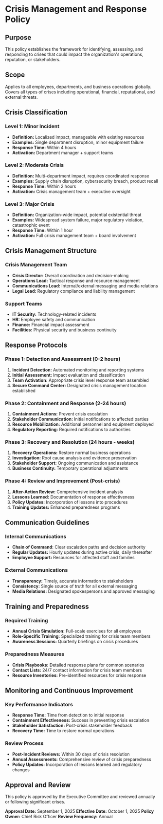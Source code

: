 # Crisis Management and Response Policy

## Purpose
This policy establishes the framework for identifying, assessing, and responding to crises that could impact the organization's operations, reputation, or stakeholders.

## Scope
Applies to all employees, departments, and business operations globally. Covers all types of crises including operational, financial, reputational, and external threats.

## Crisis Classification

### Level 1: Minor Incident
- **Definition:** Localized impact, manageable with existing resources
- **Examples:** Single department disruption, minor equipment failure
- **Response Time:** Within 4 hours
- **Activation:** Department manager + support teams

### Level 2: Moderate Crisis
- **Definition:** Multi-department impact, requires coordinated response
- **Examples:** Supply chain disruption, cybersecurity breach, product recall
- **Response Time:** Within 2 hours
- **Activation:** Crisis management team + executive oversight

### Level 3: Major Crisis
- **Definition:** Organization-wide impact, potential existential threat
- **Examples:** Widespread system failure, major regulatory violation, catastrophic event
- **Response Time:** Within 1 hour
- **Activation:** Full crisis management team + board involvement

## Crisis Management Structure

### Crisis Management Team
- **Crisis Director:** Overall coordination and decision-making
- **Operations Lead:** Tactical response and resource management
- **Communications Lead:** Internal/external messaging and media relations
- **Legal Lead:** Regulatory compliance and liability management

### Support Teams
- **IT Security:** Technology-related incidents
- **HR:** Employee safety and communication
- **Finance:** Financial impact assessment
- **Facilities:** Physical security and business continuity

## Response Protocols

### Phase 1: Detection and Assessment (0-2 hours)
1. **Incident Detection:** Automated monitoring and reporting systems
2. **Initial Assessment:** Impact evaluation and classification
3. **Team Activation:** Appropriate crisis level response team assembled
4. **Secure Command Center:** Designated crisis management location established

### Phase 2: Containment and Response (2-24 hours)
1. **Containment Actions:** Prevent crisis escalation
2. **Stakeholder Communication:** Initial notifications to affected parties
3. **Resource Mobilization:** Additional personnel and equipment deployed
4. **Regulatory Reporting:** Required notifications to authorities

### Phase 3: Recovery and Resolution (24 hours - weeks)
1. **Recovery Operations:** Restore normal business operations
2. **Investigation:** Root cause analysis and evidence preservation
3. **Stakeholder Support:** Ongoing communication and assistance
4. **Business Continuity:** Temporary operational adjustments

### Phase 4: Review and Improvement (Post-crisis)
1. **After-Action Review:** Comprehensive incident analysis
2. **Lessons Learned:** Documentation of response effectiveness
3. **Policy Updates:** Incorporation of lessons into procedures
4. **Training Updates:** Enhanced preparedness programs

## Communication Guidelines

### Internal Communications
- **Chain of Command:** Clear escalation paths and decision authority
- **Regular Updates:** Hourly updates during active crisis, daily thereafter
- **Employee Support:** Resources for affected staff and families

### External Communications
- **Transparency:** Timely, accurate information to stakeholders
- **Consistency:** Single source of truth for all external messaging
- **Media Relations:** Designated spokespersons and approved messaging

## Training and Preparedness

### Required Training
- **Annual Crisis Simulation:** Full-scale exercises for all employees
- **Role-Specific Training:** Specialized training for crisis team members
- **Awareness Sessions:** Quarterly briefings on crisis procedures

### Preparedness Measures
- **Crisis Playbooks:** Detailed response plans for common scenarios
- **Contact Lists:** 24/7 contact information for crisis team members
- **Resource Inventories:** Pre-identified resources for crisis response

## Monitoring and Continuous Improvement

### Key Performance Indicators
- **Response Time:** Time from detection to initial response
- **Containment Effectiveness:** Success in preventing crisis escalation
- **Stakeholder Satisfaction:** Post-crisis stakeholder feedback
- **Recovery Time:** Time to restore normal operations

### Review Process
- **Post-Incident Reviews:** Within 30 days of crisis resolution
- **Annual Assessments:** Comprehensive review of crisis preparedness
- **Policy Updates:** Incorporation of lessons learned and regulatory changes

## Approval and Review
This policy is approved by the Executive Committee and reviewed annually or following significant crises.

**Approval Date:** September 1, 2025
**Effective Date:** October 1, 2025
**Policy Owner:** Chief Risk Officer
**Review Frequency:** Annual
